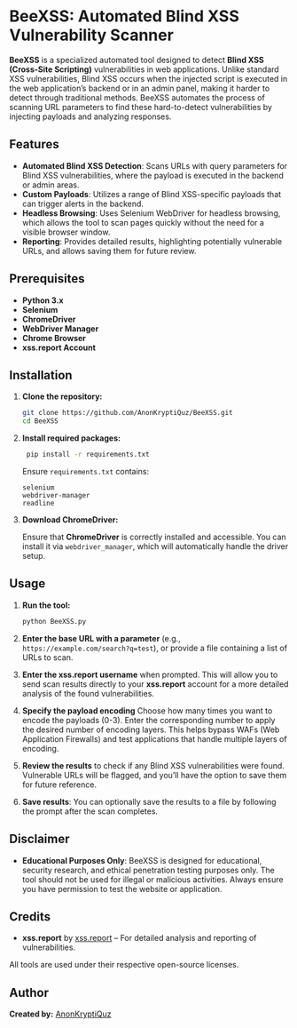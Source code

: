 # **BeeXSS: Automated Blind XSS Vulnerability Scanner**

**BeeXSS** is a specialized automated tool designed to detect **Blind XSS (Cross-Site Scripting)** vulnerabilities in web applications. Unlike standard XSS vulnerabilities, Blind XSS occurs when the injected script is executed in the web application’s backend or in an admin panel, making it harder to detect through traditional methods. BeeXSS automates the process of scanning URL parameters to find these hard-to-detect vulnerabilities by injecting payloads and analyzing responses.

## **Features**

- **Automated Blind XSS Detection**: Scans URLs with query parameters for Blind XSS vulnerabilities, where the payload is executed in the backend or admin areas.
- **Custom Payloads**: Utilizes a range of Blind XSS-specific payloads that can trigger alerts in the backend.
- **Headless Browsing**: Uses Selenium WebDriver for headless browsing, which allows the tool to scan pages quickly without the need for a visible browser window.
- **Reporting**: Provides detailed results, highlighting potentially vulnerable URLs, and allows saving them for future review.

## **Prerequisites**

- **Python 3.x**
- **Selenium**
- **ChromeDriver**
- **WebDriver Manager**
- **Chrome Browser**
- **xss.report Account**

## **Installation**

1. **Clone the repository:**

   ```bash
   git clone https://github.com/AnonKryptiQuz/BeeXSS.git
   cd BeeXSS
   ```

2. **Install required packages:**

   ```bash
    pip install -r requirements.txt
    ```

    Ensure `requirements.txt` contains:
    
    ```plaintext
    selenium
    webdriver-manager
    readline
    ```

3. **Download ChromeDriver:**

   Ensure that **ChromeDriver** is correctly installed and accessible. You can install it via `webdriver_manager`, which will automatically handle the driver setup.

## **Usage**

1. **Run the tool:**

   ```bash
   python BeeXSS.py
   ```

2. **Enter the base URL with a parameter** (e.g., `https://example.com/search?q=test`), or provide a file containing a list of URLs to scan.

3. **Enter the xss.report username** when prompted. This will allow you to send scan results directly to your **xss.report** account for a more detailed analysis of the found vulnerabilities.

4. **Specify the payload encoding** Choose how many times you want to encode the payloads (0-3). Enter the corresponding number to apply the desired number of encoding layers. This helps bypass WAFs (Web Application Firewalls) and test applications that handle multiple layers of encoding.

5. **Review the results** to check if any Blind XSS vulnerabilities were found. Vulnerable URLs will be flagged, and you’ll have the option to save them for future reference.

6. **Save results**: You can optionally save the results to a file by following the prompt after the scan completes.

## **Disclaimer**

- **Educational Purposes Only**: BeeXSS is designed for educational, security research, and ethical penetration testing purposes only. The tool should not be used for illegal or malicious activities. Always ensure you have permission to test the website or application.

## **Credits**

- **xss.report** by [xss.report](https://xss.report/) – For detailed analysis and reporting of vulnerabilities.

All tools are used under their respective open-source licenses.

## **Author**

**Created by:** [AnonKryptiQuz](https://AnonKryptiQuz.github.io/)
